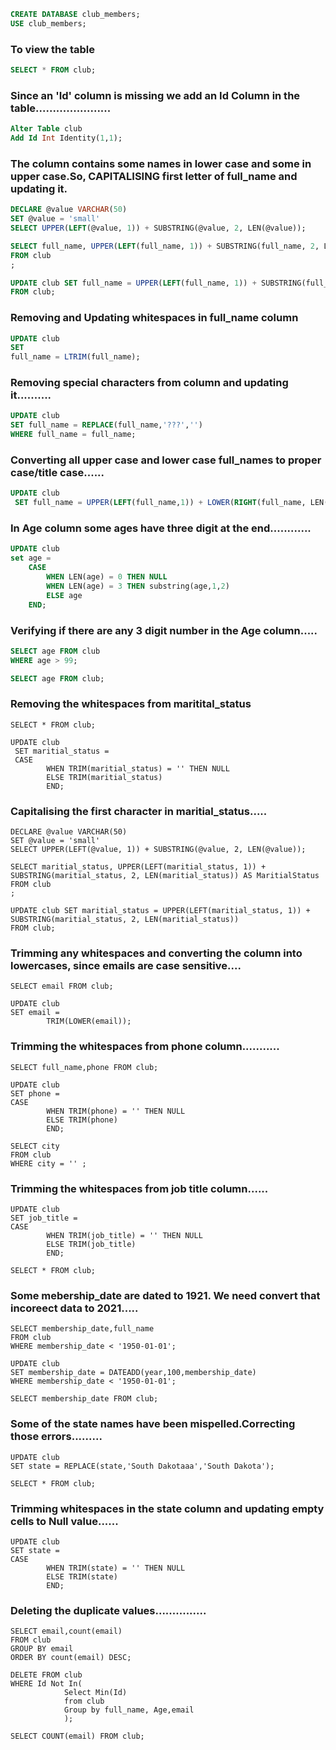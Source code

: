 ```SQL
CREATE DATABASE club_members;
USE club_members;
```

### To view the table

```SQL
SELECT * FROM club;
```
### Since an 'Id' column is missing we add an Id Column in the table......................

```SQL
Alter Table club
Add Id Int Identity(1,1);
```

### The column contains some names in lower case and some in upper case.So, CAPITALISING first letter of full_name and updating it.

```SQL
DECLARE @value VARCHAR(50)
SET @value = 'small'
SELECT UPPER(LEFT(@value, 1)) + SUBSTRING(@value, 2, LEN(@value));
```
```SQL
SELECT full_name, UPPER(LEFT(full_name, 1)) + SUBSTRING(full_name, 2, LEN(full_name)) AS FullName
FROM club
;
```
```SQL
UPDATE club SET full_name = UPPER(LEFT(full_name, 1)) + SUBSTRING(full_name, 2, LEN(full_name))
FROM club;

```

### Removing and Updating whitespaces in full_name column

```SQL
UPDATE club
SET 
full_name = LTRIM(full_name);
```

### Removing special characters from column and updating it..........

```SQL
UPDATE club
SET full_name = REPLACE(full_name,'???','')
WHERE full_name = full_name;
```
### Converting all upper case and lower case full_names to proper case/title case......

```SQL
UPDATE club
 SET full_name = UPPER(LEFT(full_name,1)) + LOWER(RIGHT(full_name, LEN(full_name) - 1));
```

### In Age column some ages have three digit at the end............

```SQL
UPDATE club
set age = 
	CASE
		WHEN LEN(age) = 0 THEN NULL
		WHEN LEN(age) = 3 THEN substring(age,1,2)	
		ELSE age
	END;
```
### Verifying if there are any 3 digit number in the Age column.....

```SQL
SELECT age FROM club
WHERE age > 99;

SELECT age FROM club;
```

### Removing the whitespaces from maritital_status 

```
SELECT * FROM club;

UPDATE club
 SET maritial_status = 
 CASE 
		WHEN TRIM(maritial_status) = '' THEN NULL
		ELSE TRIM(maritial_status) 
		END;
```

### Capitalising the first character in maritial_status.....

```
DECLARE @value VARCHAR(50)
SET @value = 'small'
SELECT UPPER(LEFT(@value, 1)) + SUBSTRING(@value, 2, LEN(@value));
```
```
SELECT maritial_status, UPPER(LEFT(maritial_status, 1)) + SUBSTRING(maritial_status, 2, LEN(maritial_status)) AS MaritialStatus
FROM club
;
```
```
UPDATE club SET maritial_status = UPPER(LEFT(maritial_status, 1)) + SUBSTRING(maritial_status, 2, LEN(maritial_status))
FROM club;
```

### Trimming any whitespaces and converting the column into lowercases, since emails are case sensitive....

```
SELECT email FROM club;

UPDATE club
SET email = 
		TRIM(LOWER(email));
```
### Trimming the whitespaces from phone column...........

```
SELECT full_name,phone FROM club;

UPDATE club
SET phone = 
CASE 
		WHEN TRIM(phone) = '' THEN NULL
		ELSE TRIM(phone)
		END;
```
```
SELECT city
FROM club
WHERE city = '' ;
```
### Trimming the whitespaces from job title column......

```
UPDATE club
SET job_title = 
CASE 
		WHEN TRIM(job_title) = '' THEN NULL
		ELSE TRIM(job_title)
		END;

SELECT * FROM club;
```
### Some mebership_date are dated to 1921. We need convert that incoreect data to 2021.....

```
SELECT membership_date,full_name 
FROM club
WHERE membership_date < '1950-01-01';
```

```
UPDATE club
SET membership_date = DATEADD(year,100,membership_date)
WHERE membership_date < '1950-01-01';
```
```
SELECT membership_date FROM club;
```

### Some of the state names have been mispelled.Correcting those errors.........

```
UPDATE club
SET state = REPLACE(state,'South Dakotaaa','South Dakota');
```
```
SELECT * FROM club;
```
### Trimming whitespaces in the state column and updating empty cells to Null value......

```
UPDATE club
SET state = 
CASE 
		WHEN TRIM(state) = '' THEN NULL
		ELSE TRIM(state)
		END;
```
### Deleting the duplicate values...............

```
SELECT email,count(email)
FROM club
GROUP BY email
ORDER BY count(email) DESC;
```
```
DELETE FROM club 
WHERE Id Not In(
			Select Min(Id)
			from club
			Group by full_name, Age,email
			);
```
```
SELECT COUNT(email) FROM club;
```
